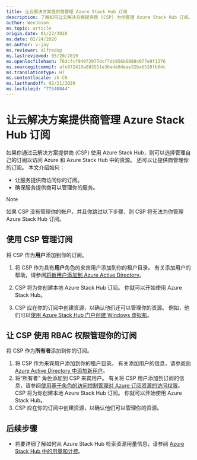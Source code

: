 ```yaml
---
title: 让云解决方案提供商管理 Azure Stack Hub 订阅
description: 了解如何让云解决方案提供商 (CSP) 为你管理 Azure Stack Hub 订阅。
author: WenJason
ms.topic: article
origin.date: 01/22/2020
ms.date: 02/24/2020
ms.author: v-jay
ms.reviewer: alfredop
ms.lastreviewed: 05/20/2019
ms.openlocfilehash: 76dcfcf949f2977dcf7db956b60884077e9f1376
ms.sourcegitcommit: afe972418a883551e36ede8deae32ba6528fb8dc
ms.translationtype: HT
ms.contentlocale: zh-CN
ms.lasthandoff: 02/21/2020
ms.locfileid: "77540844"
---
```

# <a name="let-your-cloud-solution-provider-manage-your-azure-stack-hub-subscription"></a>让云解决方案提供商管理 Azure Stack Hub 订阅

如果你通过云解决方案提供商 (CSP) 使用 Azure Stack Hub，则可以选择管理自己的订阅以访问 Azure 和 Azure Stack Hub 中的资源。 还可以让提供商管理你的订阅。 本文介绍如何：

* 让服务提供商访问你的订阅。
* 确保服务提供商可以管理你的服务。

> [!NOTE]
> 如果 CSP 没有管理你的帐户，并且你跳过以下步骤，则 CSP 将无法为你管理 Azure Stack Hub 订阅。

## <a name="manage-your-subscription-with-a-csp"></a>使用 CSP 管理订阅

将 CSP 作为**用户**添加到你的订阅。

1. 将 CSP 作为具有**用户**角色的来宾用户添加到你的租户目录。 有关添加用户的帮助，请参阅[将新用户添加到 Azure Active Directory](/active-directory/add-users-azure-active-directory)。

2. CSP 将为你创建本地 Azure Stack Hub 订阅。 你就可以开始使用 Azure Stack Hub。

3. CSP 应在你的订阅中创建资源，以确认他们还可以管理你的资源。 例如，他们可以[使用 Azure Stack Hub 门户创建 Windows 虚拟机](azure-stack-quick-windows-portal.md)。

## <a name="let-the-csp-manage-your-subscription-using-rbac-rights"></a>让 CSP 使用 RBAC 权限管理你的订阅

将 CSP 作为**所有者**添加到你的订阅。

1. 将 CSP 作为来宾用户添加到你的租户目录。 有关添加用户的信息，请参阅[向 Azure Active Directory 中添加新用户](/active-directory/add-users-azure-active-directory)。
2. 将“所有者”  角色添加到 CSP 来宾用户。 有关将 CSP 用户添加到订阅的信息，请参阅[使用基于角色的访问控制管理对 Azure 订阅资源的访问权限](/role-based-access-control/role-assignments-portal)。 CSP 将为你创建本地 Azure Stack Hub 订阅。 你就可以开始使用 Azure Stack Hub。
3. CSP 应在你的订阅中创建资源，以确认他们可以管理你的资源。

## <a name="next-steps"></a>后续步骤

* 若要详细了解如何从 Azure Stack Hub 检索资源用量信息，请参阅 [Azure Stack Hub 中的用量和计费](../operator/azure-stack-billing-and-chargeback.md)。

<!-- Update_Description: wording update -->